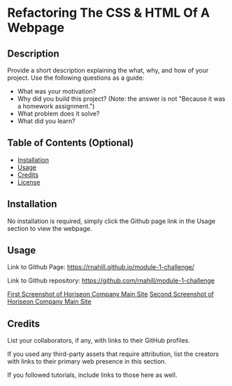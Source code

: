 # Refactoring The CSS & HTML Of A Webpage

## Description

Provide a short description explaining the what, why, and how of your project. Use the following questions as a guide:

- What was your motivation?
- Why did you build this project? (Note: the answer is not "Because it was a homework assignment.")
- What problem does it solve?
- What did you learn?

## Table of Contents (Optional)

- [Installation](#installation)
- [Usage](#usage)
- [Credits](#credits)
- [License](#license)

## Installation

No installation is required, simply click the Github page link in the Usage section to view the webpage. 

## Usage

Link to Github Page:
https://rnahill.github.io/module-1-challenge/

Link to Github repository:
https://github.com/rnahill/module-1-challenge


[First Screenshot of Horiseon Company Main Site](./assets/images/screenshot-1.png)
[Second Screenshot of Horiseon Company Main Site](./assets/images/screenshot-2.png)

  

## Credits

List your collaborators, if any, with links to their GitHub profiles.

If you used any third-party assets that require attribution, list the creators with links to their primary web presence in this section.

If you followed tutorials, include links to those here as well.


